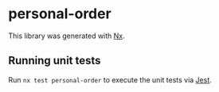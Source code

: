 # personal-order

This library was generated with [Nx](https://nx.dev).

## Running unit tests

Run `nx test personal-order` to execute the unit tests via [Jest](https://jestjs.io).
